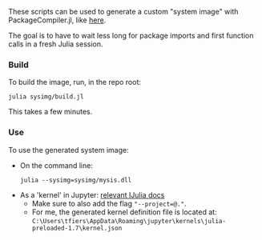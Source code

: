 These scripts can be used to generate a custom "system image" with PackageCompiler.jl, like [here](
https://julialang.github.io/PackageCompiler.jl/stable/examples/plots.html).

The goal is to have to wait less long for package imports and first function calls in a
fresh Julia session.


### Build
To build the image, run, in the repo root:
```
julia sysimg/build.jl
```
This takes a few minutes.


### Use

To use the generated system image:
- On the command line:
  ```
  julia --sysimg=sysimg/mysis.dll
  ```
- As a 'kernel' in Jupyter: [relevant IJulia docs](
    https://julialang.github.io/IJulia.jl/stable/manual/installation/#Installing-additional-Julia-kernels)
    - Make sure to also add the flag `"--project=@."`.
    - For me, the generated kernel definition file is located at:
      `C:\Users\tfiers\AppData\Roaming\jupyter\kernels\julia-preloaded-1.7\kernel.json`
